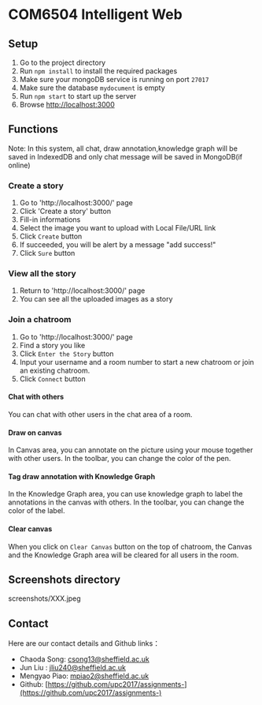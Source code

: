 # COM6504 Intelligent Web

## Setup

1. Go to the project directory
2. Run `npm install` to install the required packages
3. Make sure your mongoDB service is running on port `27017`
4. Make sure the database `mydocument` is empty
5. Run `npm start` to start up the server
6. Browse [http://localhost:3000](http://localhost:3000)

## Functions

Note: In this system, all chat, draw annotation,knowledge graph will be saved in IndexedDB 
and only chat message will be saved in MongoDB(if online)
### Create a story

1. Go to 'http://localhost:3000/' page
2. Click 'Create a story' button
3. Fill-in informations
4. Select the image you want to upload with Local File/URL link
5. Click `Create` button
6. If succeeded, you will be alert by a message "add success!"
7. Click `Sure` button

### View all the story

1. Return to 'http://localhost:3000/' page
2. You can see all the uploaded images as a story

### Join a chatroom 

1. Go to 'http://localhost:3000/' page
2. Find a story you like
3. Click `Enter the Story` button
4. Input your username and a room number to start a new chatroom or join an existing chatroom.
5. Click `Connect` button

#### Chat with others

You can chat with other users in the chat area of a room.

#### Draw on canvas

In Canvas area, you can annotate on the picture using your mouse together with other users. In the toolbar, you can change the color of the pen.

#### Tag draw annotation with Knowledge Graph

In the Knowledge Graph area, you can use knowledge graph to label the annotations in the canvas with others. In the toolbar, you can change the color of the label.

#### Clear canvas

When you click on `Clear Canvas` button on the top of chatroom, the Canvas and the Knowledge Graph area will be cleared for all users in the room.

## Screenshots directory
  screenshots/XXX.jpeg


## Contact
Here are our contact details and Github links：

- Chaoda  Song: csong13@sheffield.ac.uk
- Jun     Liu : jliu240@sheffield.ac.uk
- Mengyao Piao: mpiao2@sheffield.ac.uk
- Github: [https://github.com/upc2017/assignments-](https://github.com/upc2017/assignments-)









